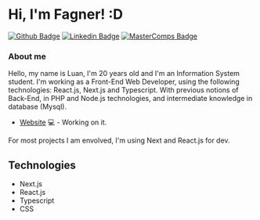 # Hi, I'm Fagner! :D

[![Github Badge](https://img.shields.io/badge/-Github-000?style=flat-square&logo=Github&logoColor=white&link=https://github.com/SaintLuan)](https://github.com/SaintLuan)
[![Linkedin Badge](https://img.shields.io/badge/-LinkedIn-blue?style=flat-square&logo=Linkedin&logoColor=white&link=https://www.linkedin.com/in/luan-santos-864693155/)](https://www.linkedin.com/in/luan-santos-864693155/)
[![MasterComps Badge](https://img.shields.io/badge/-YouTube-ff0000?style=flat-square&labelColor=ff0000&logo=youtube&logoColor=white&link=https://www.https://www.mastercomps.com.br)](https://www.mastercomps.com.br)

### About me
Hello, my name is Luan, I'm 20 years old and I'm an Information System student. I'm working as a Front-End Web Developer, using the following technologies: React.js, Next.js and Typescript. With previous notions of Back-End, in PHP and Node.js technologies, and intermediate knowledge in database (Mysql).

- [Website](https://www.mastercomps.com.br) 💻 - Working on it.

For most projects I am envolved, I'm using Next and React.js for dev.

<h2>Technologies</h2>
<ul>
<li>Next.js</li>
<li>React.js</li>
<li>Typescript</li>
<li>CSS</li>
</ul>